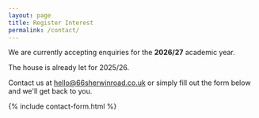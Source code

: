 ```yaml
---
layout: page
title: Register Interest
permalink: /contact/
---
```

We are currently accepting enquiries for the **2026/27** academic year.

The house is already let for 2025/26.

Contact us at <hello@66sherwinroad.co.uk> or simply fill out the form below and we'll get back to you.

{% include contact-form.html %}
